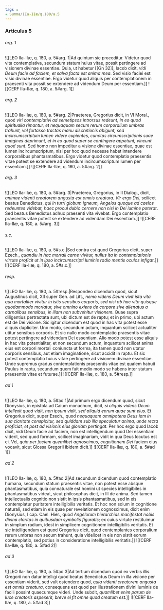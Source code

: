 ```yaml
---
tags : 
- Summa/IIa-IIæ/q.180/a.5
---
```


### Articulus 5

###### arg. 1
![[LEO IIa-IIæ, q. 180, a. 5#arg. 1|Ad quintum sic proceditur. Videtur quod vita contemplativa, secundum statum huius vitae, possit pertingere ad visionem divinae essentiae. Quia, ut habetur [[Gn 32]], Iacob dixit, *vidi Deum facie ad faciem, et salva facta est anima mea*. Sed visio faciei est visio divinae essentiae. Ergo videtur quod aliquis per contemplationem in praesenti vita possit se extendere ad videndum Deum per essentiam.]]
![[CERF IIa-IIæ, q. 180, a. 5#arg. 1]]

###### arg. 2
![[LEO IIa-IIæ, q. 180, a. 5#arg. 2|Praeterea, Gregorius dicit, in VI Moral., quod *viri contemplativi ad semetipsos introrsus redeunt, in eo quod spiritualia rimantur, et nequaquam secum rerum corporalium umbras trahunt, vel fortasse tractas manu discretionis abigunt, sed incircumscriptum lumen videre cupientes, cunctas circumscriptionis suae imagines deprimunt, et in eo quod super se contingere appetunt, vincunt quod sunt*. Sed homo non impeditur a visione divinae essentiae, quae est lumen incircumscriptum, nisi per hoc quod necesse habet intendere corporalibus phantasmatibus. Ergo videtur quod contemplatio praesentis vitae potest se extendere ad videndum incircumscriptum lumen per essentiam.]]
![[CERF IIa-IIæ, q. 180, a. 5#arg. 2]]

###### arg. 3
![[LEO IIa-IIæ, q. 180, a. 5#arg. 3|Praeterea, Gregorius, in II Dialog., dicit, *animae videnti creatorem angusta est omnis creatura. Vir ergo Dei*, scilicet beatus Benedictus, *qui in turri globum igneum, Angelos quoque ad caelos redeuntes videbat, haec procul dubio cernere non nisi in Dei lumine poterat*. Sed beatus Benedictus adhuc praesenti vita vivebat. Ergo contemplatio praesentis vitae potest se extendere ad videndam Dei essentiam.]]
![[CERF IIa-IIæ, q. 180, a. 5#arg. 3]]

###### s.c.
![[LEO IIa-IIæ, q. 180, a. 5#s.c.|Sed contra est quod Gregorius dicit, super Ezech., *quandiu in hac mortali carne vivitur, nullus ita in contemplationis virtute proficit ut in ipso incircumscripti luminis radio mentis oculos infigat*.]]
![[CERF IIa-IIæ, q. 180, a. 5#s.c.]]

###### resp.
![[LEO IIa-IIæ, q. 180, a. 5#resp.|Respondeo dicendum quod, sicut Augustinus dicit, XII super Gen. ad Litt., *nemo videns Deum vivit ista vita qua mortaliter vivitur in istis sensibus corporis, sed nisi ab hac vita quisque quodammodo moriatur, sive omnino exiens de corpore sive alienatus a carnalibus sensibus, in illam non subvehitur visionem*. Quae supra diligentius pertractata sunt, ubi dictum est de raptu; et in primo, ubi actum est de Dei visione. Sic igitur dicendum est quod in hac vita potest esse aliquis dupliciter. Uno modo, secundum actum, inquantum scilicet actualiter utitur sensibus corporis. Et sic nullo modo contemplatio praesentis vitae potest pertingere ad videndum Dei essentiam. Alio modo potest esse aliquis in hac vita potentialiter, et non secundum actum, inquantum scilicet anima eius est corpori mortali coniuncta ut forma, ita tamen quod non utatur corporis sensibus, aut etiam imaginatione, sicut accidit in raptu. Et sic potest contemplatio huius vitae pertingere ad visionem divinae essentiae. Unde supremus gradus contemplationis praesentis vitae est qualem habuit Paulus in raptu, secundum quem fuit medio modo se habens inter statum praesentis vitae et futurae.]]
![[CERF IIa-IIæ, q. 180, a. 5#resp.]]

###### ad 1
![[LEO IIa-IIæ, q. 180, a. 5#ad 1|Ad primum ergo dicendum quod, sicut Dionysius, in epistola ad Caium monachum, dicit, *si aliquis videns Deum intellexit quod vidit, non ipsum vidit, sed aliquid eorum quae sunt eius*. Et Gregorius dicit, super Ezech., quod *nequaquam omnipotens Deus iam in sua claritate conspicitur, sed quiddam sub illa speculatur anima, unde recta proficiat, et post ad visionis eius gloriam pertingat*. Per hoc ergo quod Iacob dixit, vidi Deum facie ad faciem, non est intelligendum quod Dei essentiam viderit, sed quod formam, scilicet imaginariam, vidit in qua Deus locutus est ei. Vel, *quia per faciem quemlibet agnoscimus, cognitionem Dei* faciem eius vocavit, sicut Glossa Gregorii ibidem dicit.]]
![[CERF IIa-IIæ, q. 180, a. 5#ad 1]]

###### ad 2
![[LEO IIa-IIæ, q. 180, a. 5#ad 2|Ad secundum dicendum quod contemplatio humana, secundum statum praesentis vitae, non potest esse absque phantasmatibus, quia connaturale est homini ut species intelligibiles in phantasmatibus videat, sicut philosophus dicit, in III de anima. Sed tamen intellectualis cognitio non sistit in ipsis phantasmatibus, sed in eis contemplatur puritatem intelligibilis veritatis. Et hoc non solum in cognitione naturali, sed etiam in eis quae per revelationem cognoscimus, dicit enim Dionysius, I cap. Cael. Hier., quod *Angelorum hierarchias manifestat nobis divina claritas in quibusdam symbolis figuratis*; ex cuius virtute restituimur in simplum radium, idest in simplicem cognitionem intelligibilis veritatis. Et sic intelligendum est quod Gregorius dicit, quod contemplantes corporalium rerum umbras non secum trahunt, quia videlicet in eis non sistit eorum contemplatio, sed potius in consideratione intelligibilis veritatis.]]
![[CERF IIa-IIæ, q. 180, a. 5#ad 2]]

###### ad 3
![[LEO IIa-IIæ, q. 180, a. 5#ad 3|Ad tertium dicendum quod ex verbis illis Gregorii non datur intelligi quod beatus Benedictus Deum in illa visione per essentiam viderit, sed vult ostendere quod, *quia videnti creatorem angusta est omnis creatura*, consequens est quod per illustrationem divini luminis de facili possint quaecumque videri. Unde subdit, *quamlibet enim parum de luce creatoris aspexerit, breve ei fit omne quod creatum est*.]]
![[CERF IIa-IIæ, q. 180, a. 5#ad 3]]

